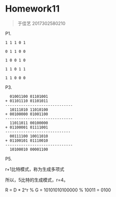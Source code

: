 # Homework11

> 于佳艺 2017302580210

P1.

```
1 1 1 0 1

0 1 1 0 0

1 0 0 1 0

1 1 0 1 1

1 1 0 0 0
```

P3.

```
  01001100 01101001 
+ 01101110 01101011 
------------------------------ 
  10111010 11010100 
+ 00100000 01001100 
------------------------------ 
  11011011 00100000 
+ 01100001 01111001
----------------------------- 
  00111100 10011010 
+ 01100101 01110010 
------------------------------ 
  10100010 00001100 
```

P5.

r+1比特模式，称为生成多项式

所以，5比特的生成模式，r=4。

R = D * 2^r % G = 10101010100000 % 10011 =  0100 

